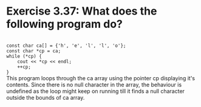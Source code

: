 # Exercise 3.37: What does the following program do?

<code>
const char ca[] = {'h', 'e', 'l', 'l', 'o'};
const char *cp = ca;
while (*cp) {
    cout << *cp << endl;
    ++cp;
}
</code>   
This program loops through the ca array using the pointer cp displaying it's contents. Since there is no
null character in the array, the behaviour is undefined as the loop might keep on running till it finds a null character
outside the bounds of ca array.
